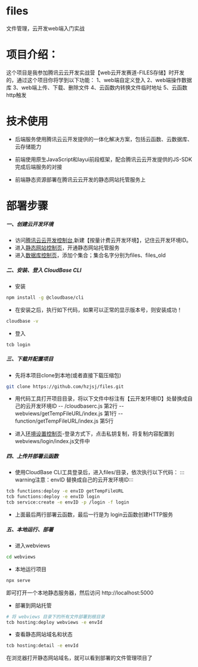 # files
文件管理，云开发web端入门实战

# 项目介绍：
这个项目是我参加腾讯云云开发实战营【web云开发赛道-FILES存储】时开发的，通过这个项目你将学到以下功能：
1、web端自定义登入
2、web端操作数据库
3、web端上传、下载、删除文件
4、云函数内转换文件临时地址
5、云函数http触发

# 技术使用
- 后端服务使用腾讯云云开发提供的一体化解决方案，包括云函数、云数据库、云存储能力

- 前端使用原生JavaScript和layui前段框架，配合腾讯云云开发提供的JS-SDK完成后端服务的对接

- 前端静态资源部署在腾讯云云开发的静态网站托管服务上

# 部署步骤
##### 一、创建云开发环境

- 访问[腾讯云云开发控制台](https://console.cloud.tencent.com/tcb),新建【按量计费云开发环境】，记住云开发环境ID。
- 进入[静态网站控制页](https://console.cloud.tencent.com/tcb/hosting)，开通静态网站托管服务
- 进入[数据库控制页](https://console.cloud.tencent.com/tcb/database)，添加个集合；集合名字分别为files、files_old


##### 二、安装、登入 CloudBase CLI
- 安装
``` bash
npm install -g @cloudbase/cli
```
- 在安装之后，执行如下代码，如果可以正常的显示版本号，则安装成功！
``` bash
cloudbase -v
```
- 登入
``` bash
tcb login
```

##### 三、下载并配置项目
- 先将本项目clone到本地(或者直接下载压缩包)
``` bash
git clone https://github.com/hzjsj/files.git
```
- 用代码工具打开项目目录，将以下文件中标注有【云开发环境ID】处替换成自己的云开发环境ID -- /cloudbaserc.js 第2行 -- webviews/getTempFileURL/index.js 第1行 -- function/getTempFileURL/index.js 第5行

- 进入[环境设置控制页](https://console.cloud.tencent.com/tcb/env/setting)-登录方式下，点击私钥复制，将复制内容配置到webviews/login/index.js文件中

##### 四、上传并部署云函数
- 使用CloudBase CLI工具登录后，进入files/目录，依次执行以下代码： ::: warning注意：envID 替换成自己的云开发环境ID:::
``` bash
tcb functions:deploy -e envID getTempFileURL
tcb functions:deploy -e envID login
tcb service:create -e envID -p /login -f login
```
- 上面最后两行部署云函数，最后一行是为 login云函数创建HTTP服务

##### 五、本地运行、部署
- 进入webviews
``` bash
cd webviews
```
- 本地运行项目
``` bash
npx serve
```
即可打开一个本地静态服务器，然后访问 http://localhost:5000
- 部署到网站托管
``` bash
# 将 webviews 目录下的所有文件部署到根目录
tcb hosting:deploy webviews -e envId
```
- 查看静态网站域名和状态
``` bash
tcb hosting:detail -e envId
```
在浏览器打开静态网站域名，就可以看到部署的文件管理项目了





